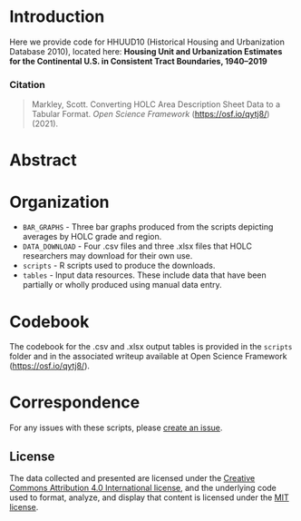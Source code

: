 # Introduction

Here we provide code for HHUUD10 (Historical Housing and Urbanization Database 2010), located here: **Housing Unit and Urbanization Estimates for the Continental U.S. in Consistent Tract Boundaries, 1940–2019**

### Citation
> Markley, Scott. Converting HOLC Area Description Sheet Data to a Tabular Format. *Open Science Framework* (https://osf.io/qytj8/) (2021).

# Abstract

# Organization
- `BAR_GRAPHS` - Three bar graphs produced from the scripts depicting averages by HOLC grade and region.
- `DATA_DOWNLOAD` - Four .csv files and three .xlsx files that HOLC researchers may download for their own use.
- `scripts` - R scripts used to produce the downloads.
- `tables` - Input data resources. These include data that have been partially or wholly produced using manual data entry.

# Codebook
The codebook for the .csv and .xlsx output tables is provided in the `scripts` folder and in the associated writeup available at Open Science Framework (https://osf.io/qytj8/).

# Correspondence
For any issues with these scripts, please [create an issue](https://github.com/snmarkley1/HOLC_ADS/issues).

## License
The data collected and presented are licensed under the [Creative Commons Attribution 4.0 International license](https://creativecommons.org/licenses/by/4.0/), and the underlying code used to format, analyze, and display that content is licensed under the [MIT license](http://opensource.org/licenses/mit-license.php).
